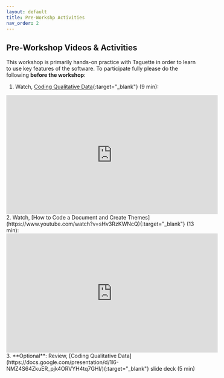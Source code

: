 ```yaml
---
layout: default
title: Pre-Workshp Activities
nav_order: 2
---
```

## Pre-Workshop Videos & Activities
This workshop is primarily hands-on practice with Taguette in order to learn to use key features of the software. To participate fully please do the following **before the workshop**:

1. Watch, [Coding Qualitative Data](https://www.youtube.com/watch?v=lYzhgMZii3o){:target="_blank"} (9 min):
<iframe width="560" height="315" src="https://www.youtube.com/embed/lYzhgMZii3o" title="YouTube video player" frameborder="0" allow="accelerometer; autoplay; clipboard-write; encrypted-media; gyroscope; picture-in-picture" allowfullscreen></iframe>
2. Watch, [How to Code a Document and Create Themes](https://www.youtube.com/watch?v=sHv3RzKWNcQ){:target="_blank"} (13 min):
<iframe width="560" height="315" src="https://www.youtube.com/embed/sHv3RzKWNcQ" title="YouTube video player" frameborder="0" allow="accelerometer; autoplay; clipboard-write; encrypted-media; gyroscope; picture-in-picture" allowfullscreen></iframe>
3. **Optional**: Review, [Coding Qualitative Data](https://docs.google.com/presentation/d/1l6-NMZ4S64ZkuER_pjk4ORVYH4tq7GHl/){:target="_blank"} slide deck (5 min)
